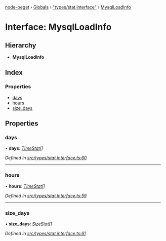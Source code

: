 [node-beget](../README.md) › [Globals](../globals.md) › ["types/stat.interface"](../modules/_types_stat_interface_.md) › [MysqlLoadInfo](_types_stat_interface_.mysqlloadinfo.md)

# Interface: MysqlLoadInfo

## Hierarchy

* **MysqlLoadInfo**

## Index

### Properties

* [days](_types_stat_interface_.mysqlloadinfo.md#days)
* [hours](_types_stat_interface_.mysqlloadinfo.md#hours)
* [size_days](_types_stat_interface_.mysqlloadinfo.md#size_days)

## Properties

###  days

• **days**: *[TimeStat](_types_stat_interface_.timestat.md)[]*

*Defined in [src/types/stat.interface.ts:60](https://github.com/olehcambel/node-beget/blob/9994d31/src/types/stat.interface.ts#L60)*

___

###  hours

• **hours**: *[TimeStat](_types_stat_interface_.timestat.md)[]*

*Defined in [src/types/stat.interface.ts:59](https://github.com/olehcambel/node-beget/blob/9994d31/src/types/stat.interface.ts#L59)*

___

###  size_days

• **size_days**: *[SizeStat](_types_stat_interface_.sizestat.md)[]*

*Defined in [src/types/stat.interface.ts:61](https://github.com/olehcambel/node-beget/blob/9994d31/src/types/stat.interface.ts#L61)*
